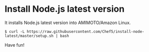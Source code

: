# Install Node.js latest version

It installs Node.js latest version into AMIMOTO/Amazon Linux.

```
$ curl -L https://raw.githubusercontent.com/Chef5/install-node-latest/master/setup.sh | bash
```

Have fun!
